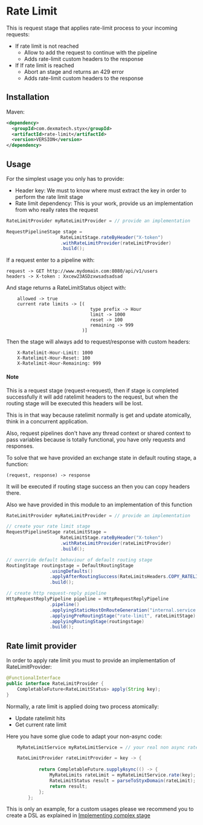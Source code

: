 # Rate Limit

This is request stage that applies rate-limit process to your incoming requests:

- If rate limit is not reached
    - Allow to add the request to continue with the pipeline
    - Adds rate-limit custom headers to the response
- If If rate limit is reached
    - Abort an stage and returns an 429 error
    - Adds rate-limit custom headers to the response
       

## Installation

Maven:
```xml
<dependency>
  <groupId>com.dexmatech.styx</groupId>
  <artifactId>rate-limit</artifactId>
  <version>VERSION</version>
</dependency>

```

## Usage

For the simplest usage you only has to provide:

- Header key: We must to know where must extract the key in order to perform the rate limit stage
- Rate limit dependency: This is your work, provide us an implementation from who really rates the request

```java
RateLimitProvider myRateLimitProvider = // provide an implementation 

RequestPipelineStage stage = 
                    RateLimitStage.rateByHeader("X-token")
                    .withRateLimitProvider(rateLimitProvider)
                    .build();

```

If a request enter to a pipeline with:

    request -> GET http://www.mydomain.com:8080/api/v1/users
    headers -> X-token : Xxcew23ASDzxwsadsadsad
    
And stage returns a RateLimitStatus object with:
 
        allowed -> true
        current rate limits -> [(
                                   type prefix -> Hour
                                   limit -> 1000
                                   reset -> 100
                                   remaining -> 999
                                )]
   
Then the stage will always add to request/response with custom headers:

        X-Ratelimit-Hour-Limit: 1000
        X-Ratelimit-Hour-Reset: 100
        X-Ratelimit-Hour-Remaining: 999

#### Note

This is a request stage (request->request), then if stage is completed successfully it will add ratelimit headers to the request, 
but when the routing stage will be executed this headers will be lost.
 
This is in that way because ratelimit normally is get and update atomically, think in a concurrent application.

Also, request pipelines don't have any thread context or shared context to pass variables because is totally functional, you have only 
requests and responses.
 
To solve that we have provided an exchange state in default routing stage, a function:
 
    (request, response) -> response
    
It will be executed if routing stage success an then you can copy headers there.

Also we have provided in this module to an implementation of this function

```java
RateLimitProvider myRateLimitProvider = // provide an implementation 

// create your rate limit stage
RequestPipelineStage rateLimitStage = 
                    RateLimitStage.rateByHeader("X-token")
                    .withRateLimitProvider(rateLimitProvider)
                    .build();

// override default behaviour of default routing stage
RoutingStage routingstage = DefaultRoutingStage
 				.usingDefaults()
 				.applyAfterRoutingSuccess(RateLimitsHeaders.COPY_RATELIMIT_HEADERS_TO_RESPONSE)
 				.build();

// create http request-reply pipeline
HttpRequestReplyPipeline pipeline = HttpRequestReplyPipeline
				.pipeline()
				.applyingStaticHostOnRouteGeneration("internal.service.dmz")
				.applyingPreRoutingStage("rate-limit", rateLimitStage)
				.applyingRoutingStage(routingstage)
				.build();

```


## Rate limit provider

In order to apply rate limit you must to provide an implementation of RateLimitProvider:
```java
@FunctionalInterface
public interface RateLimitProvider {
	CompletableFuture<RateLimitStatus> apply(String key);
}
```

Normally, a rate limit is applied doing two process atomically:

- Update ratelimit hits
- Get current rate limit

Here you have some glue code to adapt your non-async code:

```java
    MyRateLimitService myRateLimitService = // your real non async rate limit service 

	RateLimitProvider rateLimitProvider = key -> {
    
    		return CompletableFuture.supplyAsync(() -> {
                MyRateLimits rateLimit = myRateLimitService.rate(key);
    			RateLimitStatus result = parseToStyxDomain(rateLimit);
    			return result;
    		};
    	};
```

This is only an example, for a custom usages please we recommend you to create a DSL as explained in 
[Implementing complex stage](https://github.com/dexma/styx-api-gateway#implementing-complex-stage)

